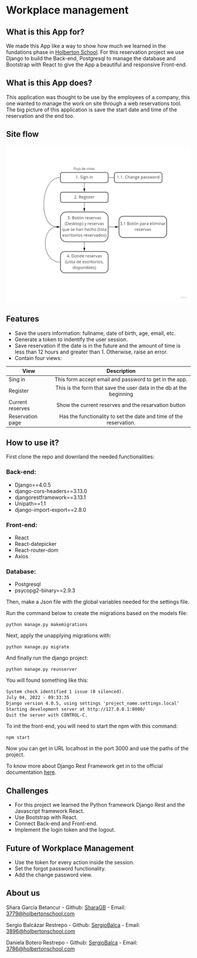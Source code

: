# Workplace management

## What is this App for?
We made this App like a way to show how much we learned in the fundations phase in [Holberton School](https://www.holbertonschool.com/). For this reservation project we use Django to build the Back-end, Postgresql to manage the database and Bootstrap with React to give the App a beautiful and responsive Front-end.

## What is this App does?
This application was thought to be use by the employees of a company, this one wanted to manage the work on site through a web reservations tool. The big picture of this application is save the start date and time of the reservation and the end too.

## Site flow

![user has entered text and is ready to workplace the input](images/SiteFlow.jpg)

## Features

* Save the users information: fullname, date of birth, age, email, etc.
* Generate a token to indentify the user session.
* Save reservation if the date is in the future and the amount of time is less than 12 hours and greater than 1. Otherwise, raise an error.
* Contain four views:

| View          | Description   |
| ------------- |:-------------:|
| Sing in       | This form accept email and password to get in the app.|
| Register      | This is the form that save the user data in the db at the beginning    |
| Current reserves      | Show the current reserves and the resarvation button     |
| Reservation page | Has the functionality to set the date and time of the reservation.

## How to use it?
First clone the repo and downland the needed functionalities:
### Back-end:
* Django==4.0.5
* django-cors-headers==3.13.0
* djangorestframework==3.13.1
* Unipath==1.1
* django-import-export==2.8.0
### Front-end:
* React
* React-datepicker
* React-router-dom
* Axios
### Database:
* Postgresql
* psycopg2-binary==2.9.3

Then, make a Json file with the global variables needed for the settings file.

Run the command below to create the migrations based on the models file:
```
python manage.py makemigrations
```
Next, apply the unapplying migrations with:
```
python manage.py migrate
```
And finally run the django project:
```
python manage.py reunserver
```
You will found something like this:
```
System check identified 1 issue (0 silenced).
July 04, 2022 - 09:33:35
Django version 4.0.5, using settings 'project_name.settings.local'
Starting development server at http://127.0.0.1:8000/
Quit the server with CONTROL-C.
```
To init the front-end, you will need to start the npm with this command:
```
npm start
```
Now you can get in URL localhost in the port 3000 and use the paths of the project.

To know more about Django Rest Framework get in to the official documentation [here](https://www.django-rest-framework.org/).

## Challenges
* For this project we learned the Python framework Django Rest and the Javascript framework React.
* Use Bootstrap with React.
* Connect Back-end and Front-end.
* Implement the login token and the logout.

## Future of Workplace Management
* Use the token for every action inside the session.
* Set the forgot password functionality.
* Add the change password view.

## About us

Shara García Betancur - Github: [SharaGB](https://github.com/SharaGB) - Email: 3779@holbertonschool.com

Sergio Balcázar Restrepo - Github: [SergioBalca](https://github.com/SergioBalca) - Email: 3896@holbertonschool.com

Daniela Botero Restrepo - Github: [SergioBalca](https://github.com/DaboRestrepo) - Email: 3786@holbertonschool.com
